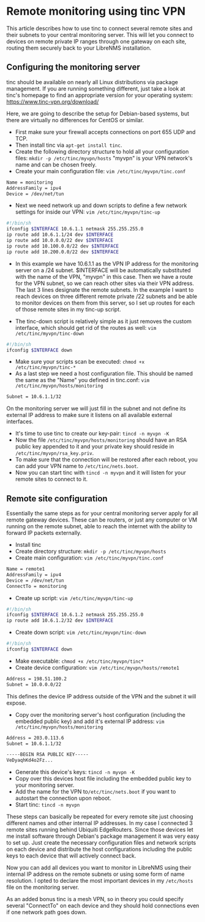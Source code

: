 # Remote monitoring using tinc VPN

This article describes how to use tinc to connect several remote sites
and their subnets to your central monitoring server. This will let you
connect to devices on remote private IP ranges through one gateway on
each site, routing them securely back to your LibreNMS installation.

## Configuring the monitoring server

tinc should be available on nearly all Linux distributions via package
management. If you are running something different, just take a look
at tinc's homepage to find an appropriate version for your operating
system: <https://www.tinc-vpn.org/download/>

Here, we are going to describe the setup for Debian-based systems, but there
are virtually no differences for CentOS or similar.

- First make sure your firewall accepts connections on port 655 UDP
  and TCP.
- Then install tinc via `apt-get install tinc`.
- Create the following directory structure to hold all your
  configuration files: `mkdir -p /etc/tinc/myvpn/hosts` "myvpn" is
  your VPN network's name and can be chosen freely.
- Create your main configuration file: `vim /etc/tinc/myvpn/tinc.conf`

```bash
Name = monitoring
AddressFamily = ipv4
Device = /dev/net/tun
```

- Next we need network up and down scripts to define a few network
  settings for inside our VPN: `vim /etc/tinc/myvpn/tinc-up`

```bash
#!/bin/sh
ifconfig $INTERFACE 10.6.1.1 netmask 255.255.255.0
ip route add 10.6.1.1/24 dev $INTERFACE
ip route add 10.0.0.0/22 dev $INTERFACE
ip route add 10.100.0.0/22 dev $INTERFACE
ip route add 10.200.0.0/22 dev $INTERFACE
```

- In this example we have 10.6.1.1 as the VPN IP address for the
  monitoring server on a /24 subnet. $INTERFACE will be automatically
  substituted with the name of the VPN, "myvpn" in this case. Then we
  have a route for the VPN subnet, so we can reach other sites via
  their VPN address. The last 3 lines designate the remote subnets. In
  the example I want to reach devices on three different remote
  private /22 subnets and be able to monitor devices on them from this
  server, so I set up routes for each of those remote sites in my
  tinc-up script.

- The tinc-down script is relatively simple as it just removes the
  custom interface, which should get rid of the routes as well: `vim
  /etc/tinc/myvpn/tinc-down`

```bash
#!/bin/sh
ifconfig $INTERFACE down
```

- Make sure your scripts scan be executed: `chmod +x
  /etc/tinc/myvpn/tinc-*`
- As a last step we need a host configuration file. This should be
  named the same as the "Name" you defined in tinc.conf: `vim
  /etc/tinc/myvpn/hosts/monitoring`

```bash
Subnet = 10.6.1.1/32
```

On the monitoring server we will just fill in the subnet and not
define its external IP address to make sure it listens on all
available external interfaces.

- It's time to use tinc to create our key-pair: `tincd -n myvpn -K`
- Now the file `/etc/tinc/myvpn/hosts/monitoring` should have an RSA
  public key appended to it and your private key should reside in
  `/etc/tinc/myvpn/rsa_key.priv`.
- To make sure that the connection will be restored after each reboot,
  you can add your VPN name to `/etc/tinc/nets.boot`.
- Now you can start tinc with `tincd -n myvpn` and it will listen for
  your remote sites to connect to it.

## Remote site configuration

Essentially the same steps as for your central monitoring server apply
for all remote gateway devices. These can be routers, or just any
computer or VM running on the remote subnet, able to reach the
internet with the ability to forward IP packets externally.

- Install tinc
- Create directory structure: `mkdir -p /etc/tinc/myvpn/hosts`
- Create main configuration: `vim /etc/tinc/myvpn/tinc.conf`

```bash
Name = remote1
AddressFamily = ipv4
Device = /dev/net/tun
ConnectTo = monitoring
```

- Create up script: `vim /etc/tinc/myvpn/tinc-up`

```bash
#!/bin/sh
ifconfig $INTERFACE 10.6.1.2 netmask 255.255.255.0
ip route add 10.6.1.2/32 dev $INTERFACE
```

- Create down script: `vim /etc/tinc/myvpn/tinc-down`

```bash
#!/bin/sh
ifconfig $INTERFACE down
```

- Make executable: `chmod +x /etc/tinc/myvpn/tinc*`
- Create device configuration: `vim /etc/tinc/myvpn/hosts/remote1`

```bash
Address = 198.51.100.2
Subnet = 10.0.0.0/22
```

This defines the device IP address outside of the VPN and the subnet it will expose.

- Copy over the monitoring server's host configuration (including the
  embedded public key) and add it's external IP address: `vim
  /etc/tinc/myvpn/hosts/monitoring`

```bash
Address = 203.0.113.6
Subnet = 10.6.1.1/32

-----BEGIN RSA PUBLIC KEY-----
VeDyaqhKd4o2Fz...
```

- Generate this device's keys: `tincd -n myvpn -K`
- Copy over this devices host file including the embedded public key
  to your monitoring server.
- Add the name for the VPN to`/etc/tinc/nets.boot` if you want to
  autostart the connection upon reboot.
- Start tinc: `tincd -n myvpn`

These steps can basically be repeated for every remote site just
 choosing different names and other internal IP addresses. In my case
 I connected 3 remote sites running behind Ubiquiti EdgeRouters. Since
 those devices let me install software through Debian's package
 management it was very easy to set up. Just create the necessary
 configuration files and network scripts on each device and distribute
 the host configurations including the public keys to each device that
 will actively connect back.

Now you can add all devices you want to monitor in LibreNMS using
their internal IP address on the remote subnets or using some form of
name resolution. I opted to declare the most important devices in my
`/etc/hosts` file on the monitoring server.

As an added bonus tinc is a mesh VPN, so in theory you could specify
several "ConnectTo" on each device and they should hold connections
even if one network path goes down.
